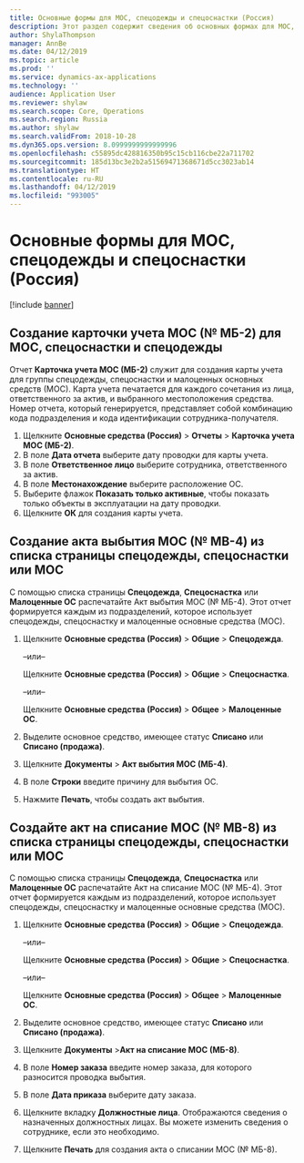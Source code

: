 ```yaml
---
title: Основные формы для МОС, спецодежды и спецоснастки (Россия)
description: Этот раздел содержит сведения об основных формах для МОС, спецодежды и спецоснастки для России.
author: ShylaThompson
manager: AnnBe
ms.date: 04/12/2019
ms.topic: article
ms.prod: ''
ms.service: dynamics-ax-applications
ms.technology: ''
audience: Application User
ms.reviewer: shylaw
ms.search.scope: Core, Operations
ms.search.region: Russia
ms.author: shylaw
ms.search.validFrom: 2018-10-28
ms.dyn365.ops.version: 8.0999999999999996
ms.openlocfilehash: c55895dc428816350b95c15cb116cbe22a711702
ms.sourcegitcommit: 185d13bc3e2b2a51569471368671d5cc3023ab14
ms.translationtype: HT
ms.contentlocale: ru-RU
ms.lasthandoff: 04/12/2019
ms.locfileid: "993005"
---
```

# <a name="primary-forms-for-nvfa-working-clothes-and-special-riggings-russia"></a>Основные формы для МОС, спецодежды и спецоснастки (Россия)

[!include [banner](../includes/banner.md)]

## <a name="generate-the-nvfa-accounting-card-no-mb-2-for-nvfas-special-rigging-and-working-clothes"></a>Создание карточки учета МОС (№ МБ-2) для МОС, спецоснастки и спецодежды 

Отчет **Карточка учета МОС (МБ-2)** служит для создания карты учета для группы спецодежды, спецоснастки и малоценных основных средств (МОС). Карта учета печатается для каждого сочетания из лица, ответственного за актив, и выбранного местоположения средства. Номер отчета, который генерируется, представляет собой комбинацию кода подразделения и кода идентификации сотрудника-получателя.

1.  Щелкните **Основные средства (Россия)** \> **Отчеты** \> **Карточка учета МОС (МБ-2)**.
2.  В поле **Дата отчета** выберите дату проводки для карты учета.
3.  В поле **Ответственное лицо** выберите сотрудника, ответственного за актив.
4.  В поле **Местонахождение** выберите расположение ОС.
5.  Выберите флажок **Показать только активные**, чтобы показать только объекты в эксплуатации на дату проводки.
6.  Щелкните **ОК** для создания карты учета.

## <a name="generate-the-nvfa-statement-of-disposal-no-mb-4-from-the-working-clothes-special-rigging-or-not-valuable-fas-page-list"></a>Создание акта выбытия МОС (№ MB-4) из списка страницы спецодежды, спецоснастки или МОС 

С помощью списка страницы **Спецодежда**, **Спецоснастка** или **Малоценные ОС** распечатайте Акт выбытия МОС (№ МБ-4). Этот отчет формируется каждым из подразделений, которое использует спецодежды, спецоснастку и малоценные основные средства (МОС).

1.  Щелкните **Основные средства (Россия)** \> **Общие** \> **Спецодежда**.
    
    –или–
    
    Щелкните **Основные средства (Россия)** \> **Общие** \> **Спецоснастка**.
    
    –или–
    
    Щелкните **Основные средства (Россия)** \> **Общее** \> **Малоценные ОС**.

2.  Выделите основное средство, имеющее статус **Списано** или **Списано (продажа)**.

3.  Щелкните **Документы** \> **Акт выбытия МОС (МБ-4)**.

4.  В поле **Строки** введите причину для выбытия ОС.

5.  Нажмите **Печать**, чтобы создать акт выбытия.

## <a name="generate-the-nvfa-statement-of-writing-off-no-mb-8-from-the-working-clothes-special-rigging-or-not-valuable-fas-page-list"></a>Создайте акт на списание МОС (№ MB-8) из списка страницы спецодежды, спецоснастки или МОС 

С помощью списка страницы **Спецодежда**, **Спецоснастка** или **Малоценные ОС** распечатайте Акт на списание МОС (№ МБ-4). Этот отчет формируется каждым из подразделений, которое использует спецодежды, спецоснастку и малоценные основные средства (МОС).

1.  Щелкните **Основные средства (Россия)** \> **Общие** \> **Спецодежда**.
    
    –или–
    
    Щелкните **Основные средства (Россия)** \> **Общие** \> **Спецоснастка**.
    
    –или–
    
    Щелкните **Основные средства (Россия)** \> **Общее** \> **Малоценные ОС**.

2.  Выделите основное средство, имеющее статус **Списано** или **Списано (продажа)**.

3.  Щелкните **Документы** \>**Акт на списание МОС (МБ-8)**.

4.  В поле **Номер заказа** введите номер заказа, для которого разносится проводка выбытия.

5.  В поле **Дата приказа** выберите дату заказа.

6.  Щелкните вкладку **Должностные лица**. Отображаются сведения о назначенных должностных лицах. Вы можете изменить сведения о сотруднике, если это необходимо.

7.  Щелкните **Печать** для создания акта о списании МОС (№ МБ-8).
